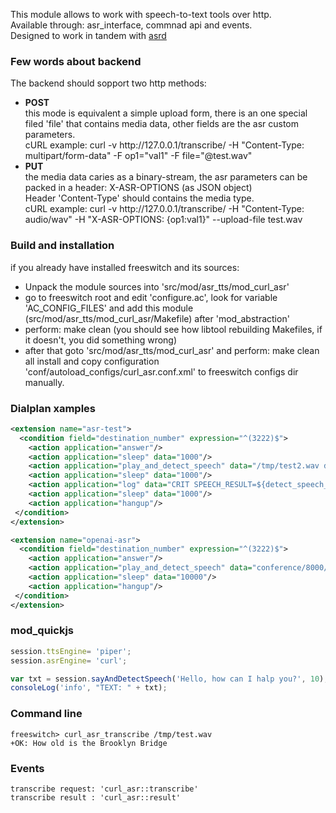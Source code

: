 <p>
  This module allows to work with speech-to-text tools over http. <br>
  Available through: asr_interface, commnad api and events. <br>
  Designed to work in tandem with <a href="https://github.com/akscf/asrd">asrd</a>
</p>

### Few words about backend
<p>
    The backend should sopport two http methods: <br>
    <ul>
	<li><strong>POST</strong> <br>
	    this mode is equivalent a simple upload form, there is an one special filed 'file' that contains media data, other fields are the asr custom parameters. <br>
	    cURL example: curl -v http://127.0.0.1/transcribe/ -H "Content-Type: multipart/form-data" -F op1="val1" -F file="@test.wav"
	</li>
	<li><strong>PUT</strong> <br>
	    the media data caries as a binary-stream, the asr parameters can be packed in a header: X-ASR-OPTIONS (as JSON object) <br>
	    Header 'Content-Type' should contains the media type. <br>
	    cURL example: curl -v http://127.0.0.1/transcribe/ -H "Content-Type: audio/wav" -H "X-ASR-OPTIONS: {op1:val1}" --upload-file test.wav
	</li>
    </ul>
</p>

### Build and installation
 if you already have installed freeswitch and its sources: 
 - Unpack the module sources into 'src/mod/asr_tts/mod_curl_asr'
 - go to freeswitch root and edit 'configure.ac', look for variable 'AC_CONFIG_FILES' and add this module (src/mod/asr_tts/mod_curl_asr/Makefile) after 'mod_abstraction' 
 - perform: make clean (you should see how libtool rebuilding Makefiles, if it doesn't, you did something wrong) 
 - after that goto 'src/mod/asr_tts/mod_curl_asr' and perform: make clean all install 
   and copy configuration 'conf/autoload_configs/curl_asr.conf.xml' to freeswitch configs dir manually.

### Dialplan xamples
```XML
<extension name="asr-test">
  <condition field="destination_number" expression="^(3222)$">
    <action application="answer"/>
    <action application="sleep" data="1000"/>
    <action application="play_and_detect_speech" data="/tmp/test2.wav detect:curl {lang=en,some_var=some_val}"/>
    <action application="sleep" data="1000"/>
    <action application="log" data="CRIT SPEECH_RESULT=${detect_speech_result}"/>
    <action application="sleep" data="1000"/>
    <action application="hangup"/>
 </condition>
</extension>

<extension name="openai-asr">
  <condition field="destination_number" expression="^(3222)$">
    <action application="answer"/>
    <action application="play_and_detect_speech" data="conference/8000/conf-welcome.wav detect:curl {url=http://new_url/, key=-alt-key-, method=put|post }"/>
    <action application="sleep" data="10000"/>
    <action application="hangup"/>
 </condition>
</extension>
```

### mod_quickjs
```javascript
session.ttsEngine= 'piper';
session.asrEngine= 'curl';

var txt = session.sayAndDetectSpeech('Hello, how can I halp you?', 10);
consoleLog('info', "TEXT: " + txt);
```

### Command line
```
freeswitch> curl_asr_transcribe /tmp/test.wav
+OK: How old is the Brooklyn Bridge
```

### Events
```
transcribe request: 'curl_asr::transcribe'
transcribe result : 'curl_asr::result'
```